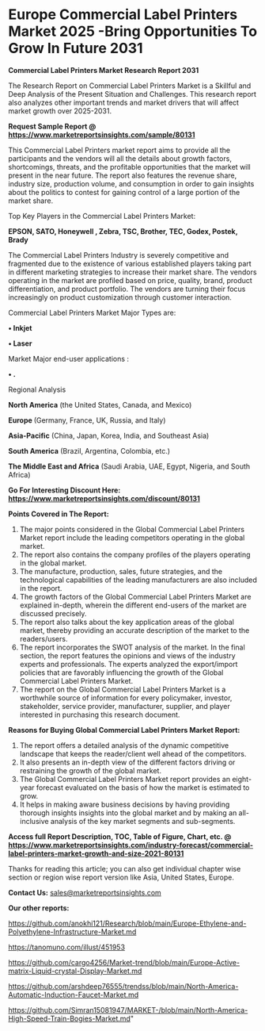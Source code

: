 # Europe Commercial Label Printers Market 2025 -Bring Opportunities To Grow In Future 2031

<strong>Commercial Label Printers Market Research Report 2031</strong>

The Research Report on Commercial Label Printers Market is a Skillful and Deep Analysis of the Present Situation and Challenges. This research report also analyzes other important trends and market drivers that will affect market growth over 2025-2031.

<strong>Request Sample Report @ <a href=https://www.marketreportsinsights.com/sample/80131>https://www.marketreportsinsights.com/sample/80131</a></strong>

This Commercial Label Printers market report aims to provide all the participants and the vendors will all the details about growth factors, shortcomings, threats, and the profitable opportunities that the market will present in the near future. The report also features the revenue share, industry size, production volume, and consumption in order to gain insights about the politics to contest for gaining control of a large portion of the market share.

Top Key Players in the Commercial Label Printers Market:

<strong>EPSON, SATO, Honeywell , Zebra, TSC, Brother, TEC, Godex, Postek, Brady</strong>

The Commercial Label Printers Industry is severely competitive and fragmented due to the existence of various established players taking part in different marketing strategies to increase their market share. The vendors operating in the market are profiled based on price, quality, brand, product differentiation, and product portfolio. The vendors are turning their focus increasingly on product customization through customer interaction.

Commercial Label Printers Market Major Types are:

<strong>• Inkjet

• Laser</strong>

Market Major end-user applications :

<strong>• .</strong>

Regional Analysis

</u><strong><b>North America</b></strong> (the United States, Canada, and Mexico)

<strong><b>Europe </b></strong>(Germany, France, UK, Russia, and Italy)

<strong><b>Asia-Pacific</b></strong> (China, Japan, Korea, India, and Southeast Asia)

<strong><b>South America</b></strong> (Brazil, Argentina, Colombia, etc.)

<strong><b>The Middle East and Africa</b></strong> (Saudi Arabia, UAE, Egypt, Nigeria, and South Africa)

<strong>Go For Interesting Discount Here: <a href=https://www.marketreportsinsights.com/discount/80131>https://www.marketreportsinsights.com/discount/80131</a></strong>

<strong>Points Covered in The Report:</strong>
<ol>
  <li>The major points considered in the Global Commercial Label Printers Market report include the leading competitors operating in the global market.</li>
  <li>The report also contains the company profiles of the players operating in the global market.</li>
  <li>The manufacture, production, sales, future strategies, and the technological capabilities of the leading manufacturers are also included in the report.</li>
  <li>The growth factors of the Global Commercial Label Printers Market are explained in-depth, wherein the different end-users of the market are discussed precisely.</li>
  <li>The report also talks about the key application areas of the global market, thereby providing an accurate description of the market to the readers/users.</li>
  <li>The report incorporates the SWOT analysis of the market. In the final section, the report features the opinions and views of the industry experts and professionals. The experts analyzed the export/import policies that are favorably influencing the growth of the Global Commercial Label Printers Market.</li>
  <li>The report on the Global Commercial Label Printers Market is a worthwhile source of information for every policymaker, investor, stakeholder, service provider, manufacturer, supplier, and player interested in purchasing this research document.</li>
</ol>
<strong>Reasons for Buying Global Commercial Label Printers Market Report:</strong>

<ol>
  <li>The report offers a detailed analysis of the dynamic competitive landscape that keeps the reader/client well ahead of the competitors.</li>
  <li>It also presents an in-depth view of the different factors driving or restraining the growth of the global market.</li>
  <li>The Global Commercial Label Printers Market report provides an eight-year forecast evaluated on the basis of how the market is estimated to grow.</li>
  <li>It helps in making aware business decisions by having providing thorough insights insights into the global market and by making an all-inclusive analysis of the key market segments and sub-segments.</li>
</ol>
<strong>Access full Report Description, TOC, Table of Figure, Chart, etc. @ <a href=https://www.marketreportsinsights.com/industry-forecast/commercial-label-printers-market-growth-and-size-2021-80131>https://www.marketreportsinsights.com/industry-forecast/commercial-label-printers-market-growth-and-size-2021-80131</a></strong>


Thanks for reading this article; you can also get individual chapter wise section or region wise report version like Asia, United States, Europe.

<strong>Contact Us:</strong>
sales@marketreportsinsights.com

<strong>Our other reports:</strong>

<a href=https://github.com/anokhi121/Research/blob/main/Europe-Ethylene-and-Polyethylene-Infrastructure-Market.md>https://github.com/anokhi121/Research/blob/main/Europe-Ethylene-and-Polyethylene-Infrastructure-Market.md</a>

<a href=https://tanomuno.com/illust/451953>https://tanomuno.com/illust/451953</a>

<a href=https://github.com/cargo4256/Market-trend/blob/main/Europe-Active-matrix-Liquid-crystal-Display-Market.md>https://github.com/cargo4256/Market-trend/blob/main/Europe-Active-matrix-Liquid-crystal-Display-Market.md</a>

<a href=https://github.com/arshdeep76555/trendss/blob/main/North-America-Automatic-Induction-Faucet-Market.md>https://github.com/arshdeep76555/trendss/blob/main/North-America-Automatic-Induction-Faucet-Market.md</a>

<a href=https://github.com/Simran15081947/MARKET-/blob/main/North-America-High-Speed-Train-Bogies-Market.md>https://github.com/Simran15081947/MARKET-/blob/main/North-America-High-Speed-Train-Bogies-Market.md</a>"
